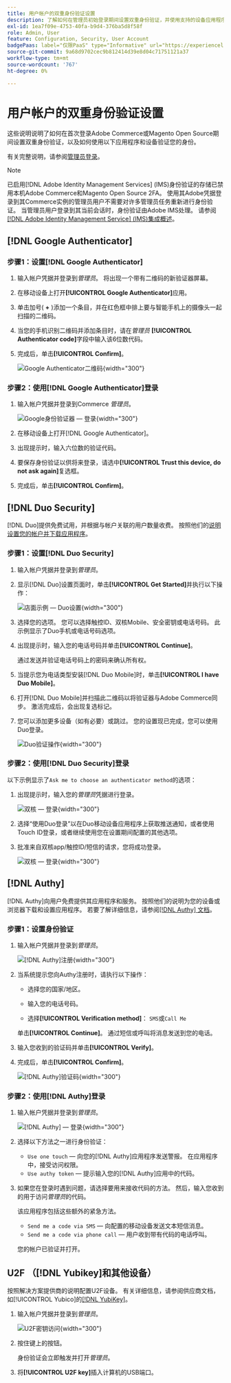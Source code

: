```yaml
---
title: 用户帐户的双重身份验证设置
description: 了解如何在管理员初始登录期间设置双重身份验证，并使用支持的设备应用程序验证您的身份。
exl-id: 1ea7f09e-4753-40fa-b9d4-376ba5d8f58f
role: Admin, User
feature: Configuration, Security, User Account
badgePaas: label="仅限PaaS" type="Informative" url="https://experienceleague.adobe.com/zh-hans/docs/commerce/user-guides/product-solutions" tooltip="仅适用于云项目(Adobe管理的PaaS基础架构)和内部部署项目上的Adobe Commerce 。"
source-git-commit: 9a68d9702cec9b812414d39e8d04c71751121a37
workflow-type: tm+mt
source-wordcount: '767'
ht-degree: 0%

---
```


# 用户帐户的双重身份验证设置

这些说明说明了如何在首次登录Adobe Commerce或Magento Open Source期间设置双重身份验证，以及如何使用以下应用程序和设备验证您的身份。

有关完整说明，请参阅[管理员登录](../getting-started/admin-signin.md)。

>[!NOTE]
>
>已启用[!DNL Adobe Identity Management Services] (IMS)身份验证的存储已禁用本机Adobe Commerce和Magento Open Source 2FA。 使用其Adobe凭据登录到其Commerce实例的管理员用户不需要对许多管理员任务重新进行身份验证。 当管理员用户登录到其当前会话时，身份验证由Adobe IMS处理。 请参阅[[!DNL Adobe Identity Management Service] (IMS)集成概述](../getting-started/adobe-ims-integration-overview.md)。

## [!DNL Google Authenticator]

### 步骤1：设置[!DNL Google Authenticator]

1. 输入帐户凭据并登录到&#x200B;_管理员_。 将出现一个带有二维码的新验证器屏幕。

1. 在移动设备上打开&#x200B;**[!UICONTROL Google Authenticator]**&#x200B;应用。

1. 单击加号( **+** )添加一个条目，并在红色框中排上要与智能手机上的摄像头一起扫描的二维码。

1. 当您的手机识别二维码并添加条目时，请在&#x200B;_管理员_ **[!UICONTROL Authenticator code]**&#x200B;字段中输入该6位数代码。

1. 完成后，单击&#x200B;**[!UICONTROL Confirm]**。

   ![Google Authenticator二维码](./assets/storefront-2fa-google-qrcode.png){width="300"}

### 步骤2：使用[!DNL Google Authenticator]登录

1. 输入帐户凭据并登录到Commerce _管理员_。

   ![Google身份验证器 — 登录](./assets/storefront-2fa-google-code.png){width="300"}

1. 在移动设备上打开[!DNL Google Authenticator]。

1. 出现提示时，输入六位数的验证代码。

1. 要保存身份验证以供将来登录，请选中&#x200B;**[!UICONTROL Trust this device, do not ask again]**&#x200B;复选框。

1. 完成后，单击&#x200B;**[!UICONTROL Confirm]**。

## [!DNL Duo Security]

[!DNL Duo]提供免费试用，并根据与帐户关联的用户数量收费。 按照他们的[说明设置您的帐户并下载应用程序](https://duo.com/product/multi-factor-authentication-mfa/duo-mobile-app)。

### 步骤1：设置[!DNL Duo Security]

1. 输入帐户凭据并登录到&#x200B;_管理员_。

1. 显示[!DNL Duo]设置页面时，单击&#x200B;**[!UICONTROL Get Started]**&#x200B;并执行以下操作：

   ![店面示例 — Duo设置](./assets/storefront-2fa-duo-setup-options.png){width="300"}

1. 选择您的选项。 您可以选择触控ID、双核Mobile、安全密钥或电话号码。 此示例显示了Duo手机或电话号码选项。

1. 出现提示时，输入您的电话号码并单击&#x200B;**[!UICONTROL Continue]**。

   通过发送并验证电话号码上的密码来确认所有权。

1. 当提示您为电话类型安装[!DNL Duo Mobile]时，单击&#x200B;**[!UICONTROL I have Duo Mobile]**。

1. 打开[!DNL Duo Mobile]并扫描此二维码以将验证器与Adobe Commerce同步。 激活完成后，会出现复选标记。

1. 您可以添加更多设备（如有必要）或跳过。 您的设置现已完成，您可以使用Duo登录。

   ![Duo验证操作](./assets/storefront-2fa-duo-setup-complete.png){width="300"}

### 步骤2：使用[!DNL Duo Security]登录

以下示例显示了`Ask me to choose an authenticator method`的选项：

1. 出现提示时，输入您的&#x200B;_管理员_&#x200B;凭据进行登录。

   ![双核 — 登录](./assets/storefront-2fa-duo-auth.png){width="300"}

1. 选择“使用Duo登录”以在Duo移动设备应用程序上获取推送通知，或者使用Touch ID登录，或者继续使用您在设置期间配置的其他选项。

1. 批准来自双核app/触控ID/短信的请求，您将成功登录。

   ![双核 — 登录](./assets/storefront-2fa-duo-success.png){width="300"}

## [!DNL Authy]

[!DNL Authy]向用户免费提供其应用程序和服务。 按照他们的说明为您的设备或浏览器下载和设置应用程序。 若要了解详细信息，请参阅[[!DNL Authy] 文档](https://authy.com/features/setup/)。

### 步骤1：设置身份验证

1. 输入帐户凭据并登录到&#x200B;_管理员_。

   ![[!DNL Authy]注册](./assets/storefront-2fa-authy-auth.png){width="300"}

1. 当系统提示您向Authy注册时，请执行以下操作：

   - 选择您的国家/地区。

   - 输入您的电话号码。

   - 选择&#x200B;**[!UICONTROL Verification method]**： `SMS`或`Call Me`

   单击&#x200B;**[!UICONTROL Continue]**。 通过短信或呼叫将消息发送到您的电话。

1. 输入您收到的验证码并单击&#x200B;**[!UICONTROL Verify]**。

1. 完成后，单击&#x200B;**[!UICONTROL Confirm]**。

   ![[!DNL Authy]验证码](./assets/storefront-2fa-authy-verify.png){width="300"}

### 步骤2：使用[!DNL Authy]登录

1. 输入帐户凭据并登录到&#x200B;_管理员_。

   ![[!DNL Authy] — 登录](./assets/storefront-2fa-authy-access.png){width="300"}

1. 选择以下方法之一进行身份验证：

   - `Use one touch` — 向您的[!DNL Authy]应用程序发送警报。 在应用程序中，接受访问权限。
   - `Use authy token` — 提示输入您的[!DNL Authy]应用中的代码。

1. 如果您在登录时遇到问题，请选择要用来接收代码的方法。 然后，输入您收到的用于访问&#x200B;_管理员_&#x200B;的代码。

   该应用程序包括这些额外的紧急方法。

   - `Send me a code via SMS` — 向配置的移动设备发送文本短信消息。
   - `Send me a code via phone call` — 用户收到带有代码的电话呼叫。

   您的帐户已验证并打开。

## U2F （[!DNL Yubikey]和其他设备）

按照解决方案提供商的说明配置U2F设备。 有关详细信息，请参阅供应商文档，如[!UICONTROL Yubico]的[[!DNL YubiKey]](https://support.yubico.com/hc/en-us/articles/360013790339-Getting-Started-with-Your-YubiKey)。

1. 输入帐户凭据并登录到&#x200B;_管理员_。

   ![U2F密钥访问](./assets/storefront-2fa-u2f.png){width="300"}

1. 按住键上的按钮。

   身份验证会立即触发并打开&#x200B;_管理员_。

1. 将&#x200B;**[!UICONTROL U2F key]**&#x200B;插入计算机的USB端口。
